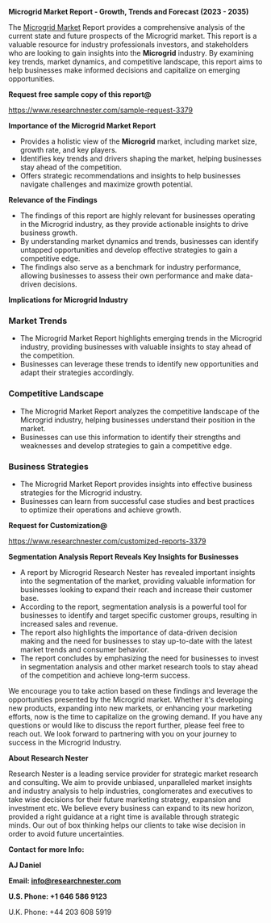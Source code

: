 ﻿<a name="_hlk168570615"></a><a name="_hlk168498031"></a>**Microgrid Market Report - Growth, Trends and Forecast (2023 - 2035)**

The [Microgrid Market](https://www.researchnester.com/reports/microgrid-market/3379) Report provides a comprehensive analysis of the current state and future prospects of the Microgrid market. This report is a valuable resource for industry professionals investors, and stakeholders who are looking to gain insights into the **Microgrid** industry. By examining key trends, market dynamics, and competitive landscape, this report aims to help businesses make informed decisions and capitalize on emerging opportunities.

**Request free sample copy of this report@**

<https://www.researchnester.com/sample-request-3379> 

**Importance of the Microgrid Market Report**

- Provides a holistic view of the **Microgrid** market, including market size, growth rate, and key players.
- Identifies key trends and drivers shaping the market, helping businesses stay ahead of the competition.
- Offers strategic recommendations and insights to help businesses navigate challenges and maximize growth potential.

**Relevance of the Findings**

- The findings of this report are highly relevant for businesses operating in the Microgrid industry, as they provide actionable insights to drive business growth.
- By understanding market dynamics and trends, businesses can identify untapped opportunities and develop effective strategies to gain a competitive edge.
- The findings also serve as a benchmark for industry performance, allowing businesses to assess their own performance and make data-driven decisions.

**Implications for Microgrid Industry**
### **Market Trends**
- The Microgrid Market Report highlights emerging trends in the Microgrid industry, providing businesses with valuable insights to stay ahead of the competition.
- Businesses can leverage these trends to identify new opportunities and adapt their strategies accordingly.
### **Competitive Landscape**
- The Microgrid Market Report analyzes the competitive landscape of the Microgrid industry, helping businesses understand their position in the market.
- Businesses can use this information to identify their strengths and weaknesses and develop strategies to gain a competitive edge.
### **Business Strategies**
- The Microgrid Market Report provides insights into effective business strategies for the Microgrid industry.
- Businesses can learn from successful case studies and best practices to optimize their operations and achieve growth.

**Request for Customization@**

<https://www.researchnester.com/customized-reports-3379> 

**Segmentation Analysis Report Reveals Key Insights for Businesses**

- A report by Microgrid Research Nester has revealed important insights into the segmentation of the market, providing valuable information for businesses looking to expand their reach and increase their customer base.
- According to the report, segmentation analysis is a powerful tool for businesses to identify and target specific customer groups, resulting in increased sales and revenue.
- The report also highlights the importance of data-driven decision making and the need for businesses to stay up-to-date with the latest market trends and consumer behavior.
- The report concludes by emphasizing the need for businesses to invest in segmentation analysis and other market research tools to stay ahead of the competition and achieve long-term success.

We encourage you to take action based on these findings and leverage the opportunities presented by the Microgrid market. Whether it's developing new products, expanding into new markets, or enhancing your marketing efforts, now is the time to capitalize on the growing demand. If you have any questions or would like to discuss the report further, please feel free to reach out. We look forward to partnering with you on your journey to success in the Microgrid Industry.

**About Research Nester**

Research Nester is a leading service provider for strategic market research and consulting. We aim to provide unbiased, unparalleled market insights and industry analysis to help industries, conglomerates and executives to take wise decisions for their future marketing strategy, expansion and investment etc. We believe every business can expand to its new horizon, provided a right guidance at a right time is available through strategic minds. Our out of box thinking helps our clients to take wise decision in order to avoid future uncertainties.

**Contact for more Info:**

**AJ Daniel**

**Email: info@researchnester.com**

**U.S. Phone: +1 646 586 9123**

U.K. Phone: +44 203 608 5919



